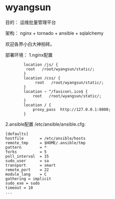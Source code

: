 # wyangsun

目的：
运维批量管理平台

架构：
nginx + tornado + ansible + sqlalchemy

欢迎各界小白大神拍砖。

部署环境：
1.nginx配置
```nginx
        location /js/ {
         root   /root/wyangsun/static/;
        }
        location /css/ {
             root   /root/wyangsun/static/;
        }
        location ~ ^/favicon\.ico$ {
            root   /root/wyangsun/static/;
        }
        location / {
            proxy_pass  http://127.0.0.1:8000;
        }
```
2.ansible配置
/etc/ansible/ansible.cfg:
```ansible
[defaults]
hostfile       = /etc/ansible/hosts
remote_tmp     = $HOME/.ansible/tmp
pattern        = *
forks          = 5
poll_interval  = 15
sudo_user      = sa
transport      = smart
remote_port    = 22
module_lang    = C
gathering = implicit
sudo_exe = sudo
timeout = 10
...
```
